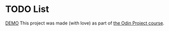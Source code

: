 # TODO List
[DEMO](https://verbiturum.codeberg.page/todo-list/)
This project was made (with love) as part of [the Odin Project course](https://www.theodinproject.com/lessons/node-path-javascript-tic-tac-toe).
